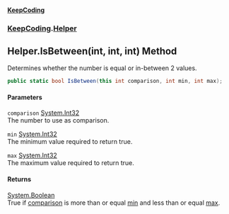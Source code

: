 #### [KeepCoding](index.md 'index')
### [KeepCoding](KeepCoding.md 'KeepCoding').[Helper](KeepCoding_Helper.md 'KeepCoding.Helper')
## Helper.IsBetween(int, int, int) Method
Determines whether the number is equal or in-between 2 values.  
```csharp
public static bool IsBetween(this int comparison, int min, int max);
```
#### Parameters
<a name='KeepCoding_Helper_IsBetween(int_int_int)_comparison'></a>
`comparison` [System.Int32](https://docs.microsoft.com/en-us/dotnet/api/System.Int32 'System.Int32')  
The number to use as comparison.
  
<a name='KeepCoding_Helper_IsBetween(int_int_int)_min'></a>
`min` [System.Int32](https://docs.microsoft.com/en-us/dotnet/api/System.Int32 'System.Int32')  
The minimum value required to return true.
  
<a name='KeepCoding_Helper_IsBetween(int_int_int)_max'></a>
`max` [System.Int32](https://docs.microsoft.com/en-us/dotnet/api/System.Int32 'System.Int32')  
The maximum value required to return true.
  
#### Returns
[System.Boolean](https://docs.microsoft.com/en-us/dotnet/api/System.Boolean 'System.Boolean')  
True if [comparison](KeepCoding_Helper_IsBetween(int_int_int).md#KeepCoding_Helper_IsBetween(int_int_int)_comparison 'KeepCoding.Helper.IsBetween(int, int, int).comparison') is more than or equal [min](KeepCoding_Helper_IsBetween(int_int_int).md#KeepCoding_Helper_IsBetween(int_int_int)_min 'KeepCoding.Helper.IsBetween(int, int, int).min') and less than or equal [max](KeepCoding_Helper_IsBetween(int_int_int).md#KeepCoding_Helper_IsBetween(int_int_int)_max 'KeepCoding.Helper.IsBetween(int, int, int).max').
